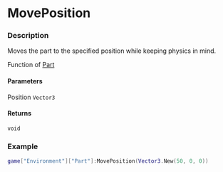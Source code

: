 # MovePosition

### Description

Moves the part to the specified position while keeping physics in mind.

Function of [Part](/classes/Part/)

#### Parameters

Position `Vector3`

#### Returns

`void`

### Example

```lua
game["Environment"]["Part"]:MovePosition(Vector3.New(50, 0, 0))
```
